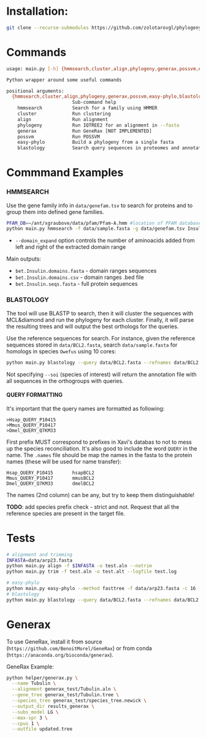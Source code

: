 # Installation:
```bash
git clone --recurse-submodules https://github.com/zolotarovgl/phylogeny.git
```

# Commands   


```bash
usage: main.py [-h] {hmmsearch,cluster,align,phylogeny,generax,possvm,easy-phylo,blastology} ...

Python wrapper around some useful commands

positional arguments:
  {hmmsearch,cluster,align,phylogeny,generax,possvm,easy-phylo,blastology}
                        Sub-command help
    hmmsearch           Search for a family using HMMER
    cluster             Run clustering
    align               Run alignment
    phylogeny           Run IQTREE2 for an alignment in --fasta
    generax             Run GeneRax [NOT IMPLEMENTED]
    possvm              Run POSSVM
    easy-phylo          Build a phylogeny from a single fasta
    blastology          Search query sequences in proteomes and annotate using phylogenies
```




# Commmand Examples  

### HMMSEARCH
Use the gene family info in `data/genefam.tsv` to search for proteins and to group them into defined gene families.  

```bash
PFAM_DB=~/ant/xgraubove/data/pfam/Pfam-A.hmm #location of PFAM database for .hmm fetching 
python main.py hmmsearch -f data/sample.fasta -g data/genefam.tsv Insulin -o results --pfam_db $PFAM_DB --domain_expand 50 
```

- `--domain_expand` option controls the number of aminoacids added from left and right of the extracted domain range   


Main outputs: 
- `bet.Insulin.domains.fasta` - domain ranges sequences  
- `bet.Insulin.domains.csv` - domain ranges .bed file   
- `bet.Insulin.seqs.fasta` - full protein sequences  


### BLASTOLOGY 
The tool will use BLASTP to search, then it will cluster the sequences with MCL&diamond and run the phylogeny for each cluster. 
Finally, it will parse the resulting trees and will output the best orthologs for the queries.  

Use the reference sequences for search. For instance, given the reference sequences stored in `data/BCL2.fasta`, search `data/sample.fasta` for homologs in species `Owefus` using 10 cores:  
```bash
python main.py blastology --query data/BCL2.fasta --refnames data/BCL2.names --target data/sample.fasta -c 5 --force --soi Owefus --outputfile Owenia_bcl2.tab --phymethod fasttree
```
Not specifying `--soi` (species of interest) will return the annotation file with all sequences in the orthogroups with queries.  

#### QUERY FORMATTING  
It's important that the query names are formatted as following:  
```
>Hsap_QUERY_P10415
>Mmus_QUERY_P10417
>Dmel_QUERY_Q7KM33
```
First prefix MUST correspond to prefixes in Xavi's databas to not to mess up the species reconciliation. It's also good to include the word `QUERY` in the name. 
The `.names` file should be map the names in the fasta to the protein names (these will be used for name transfer):   
```
Hsap_QUERY_P10415       hsapBCL2
Mmus_QUERY_P10417       mmusBCL2
Dmel_QUERY_Q7KM33       dmelBCL2
```
The names (2nd column) can be any, but try to keep them distinguishable!  

**TODO**: add species prefix check - strict and not. Request that all the reference species are present in the target file.



# Tests   


```bash 
# alignment and trimming 
INFASTA=data/arp23.fasta
python main.py align -f $INFASTA -o test.aln --notrim
python main.py trim -f test.aln -o test.alt --logfile test.log

# easy-phylo
python main.py easy-phylo --method fasttree -f data/arp23.fasta -c 16 --outdir results
# blastology
python main.py blastology --query data/BCL2.fasta --refnames data/BCL2.names --target data/sample.fasta -c 5 --force --soi Owefus --outputfile Owenia_bcl2.tab --phymethod fasttree
```



# Generax   

To use GeneRax, install it from source (`https://github.com/BenoitMorel/GeneRax`) or from conda (`https://anaconda.org/bioconda/generax`).


GeneRax Example:  

```bash 
python helper/generax.py \
  --name Tubulin \
  --alignment generax_test/Tubulin.aln \
  --gene_tree generax_test/Tubulin.tree \
  --species_tree generax_test/species_tree.newick \
  --output_dir results_generax \
  --subs_model LG \
  --max-spr 3 \
  --cpus 1 \
  --outfile updated.tree
```
